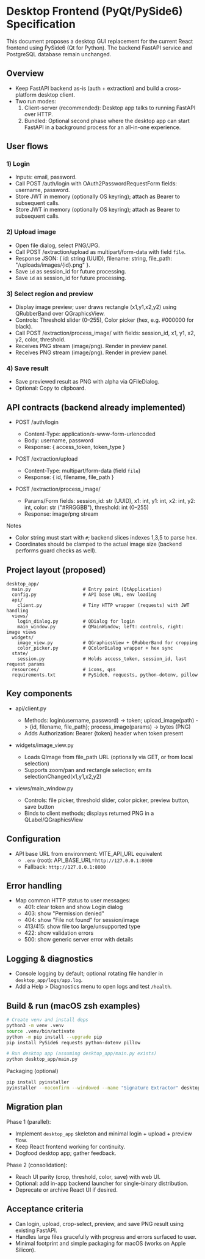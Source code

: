 # Desktop Frontend (PyQt/PySide6) Specification

This document proposes a desktop GUI replacement for the current React frontend using PySide6 (Qt for Python). The backend FastAPI service and PostgreSQL database remain unchanged.

## Overview

- Keep FastAPI backend as-is (auth + extraction) and build a cross-platform desktop client.
- Two run modes:
  1. Client-server (recommended): Desktop app talks to running FastAPI over HTTP.
  2. Bundled: Optional second phase where the desktop app can start FastAPI in a background process for an all-in-one experience.

## User flows

### 1) Login

- Inputs: email, password.
- Call POST /auth/login with OAuth2PasswordRequestForm fields: username, password.
- Store JWT in memory (optionally OS keyring); attach as Bearer to subsequent calls.
- Store JWT in memory (optionally OS keyring); attach as Bearer to subsequent calls.

### 2) Upload image

- Open file dialog, select PNG/JPG.
- Call POST /extraction/upload as multipart/form-data with field `file`.
- Response JSON: { id: string (UUID), filename: string, file_path: "/uploads/images/{id}.png" }.
- Save `id` as session_id for future processing.
- Save `id` as session_id for future processing.

### 3) Select region and preview

- Display image preview; user draws rectangle (x1,y1,x2,y2) using QRubberBand over QGraphicsView.
- Controls: Threshold slider (0–255), Color picker (hex, e.g. #000000 for black).
- Call POST /extraction/process_image/ with fields: session_id, x1, y1, x2, y2, color, threshold.
- Receives PNG stream (image/png). Render in preview panel.
- Receives PNG stream (image/png). Render in preview panel.

### 4) Save result

- Save previewed result as PNG with alpha via QFileDialog.
- Optional: Copy to clipboard.

## API contracts (backend already implemented)

- POST /auth/login

  - Content-Type: application/x-www-form-urlencoded
  - Body: username, password
  - Response: { access_token, token_type }

- POST /extraction/upload

  - Content-Type: multipart/form-data (field `file`)
  - Response: { id, filename, file_path }

- POST /extraction/process_image/
  - Params/Form fields: session_id: str (UUID), x1: int, y1: int, x2: int, y2: int, color: str ("#RRGGBB"), threshold: int (0–255)
  - Response: image/png stream

Notes

- Color string must start with `#`; backend slices indexes 1,3,5 to parse hex.
- Coordinates should be clamped to the actual image size (backend performs guard checks as well).

## Project layout (proposed)

```text
desktop_app/
  main.py                   # Entry point (QtApplication)
  config.py                 # API base URL, env loading
  api/
    client.py               # Tiny HTTP wrapper (requests) with JWT handling
  views/
    login_dialog.py         # QDialog for login
    main_window.py          # QMainWindow; left: controls, right: image views
  widgets/
    image_view.py           # QGraphicsView + QRubberBand for cropping
    color_picker.py         # QColorDialog wrapper + hex sync
  state/
    session.py              # Holds access_token, session_id, last request params
  resources/                # icons, qss
  requirements.txt          # PySide6, requests, python-dotenv, pillow
```

## Key components

- api/client.py

  - Methods: login(username, password) -> token; upload_image(path) -> {id, filename, file_path};
    process_image(params) -> bytes (PNG)
  - Adds Authorization: Bearer {token} header when token present

- widgets/image_view.py

  - Loads QImage from file_path URL (optionally via GET, or from local selection)
  - Supports zoom/pan and rectangle selection; emits selectionChanged(x1,y1,x2,y2)

- views/main_window.py
  - Controls: file picker, threshold slider, color picker, preview button, save button
  - Binds to client methods; displays returned PNG in a QLabel/QGraphicsView

## Configuration

- API base URL from environment: VITE_API_URL equivalent
  - `.env` (root): API_BASE_URL=`http://127.0.0.1:8000`
  - Fallback: `http://127.0.0.1:8000`

## Error handling

- Map common HTTP status to user messages:
  - 401: clear token and show Login dialog
  - 403: show "Permission denied"
  - 404: show "File not found" for session/image
  - 413/415: show file too large/unsupported type
  - 422: show validation errors
  - 500: show generic server error with details

## Logging & diagnostics

- Console logging by default; optional rotating file handler in `desktop_app/logs/app.log`.
- Add a Help > Diagnostics menu to open logs and test `/health`.

## Build & run (macOS zsh examples)

```zsh
# Create venv and install deps
python3 -m venv .venv
source .venv/bin/activate
python -m pip install --upgrade pip
pip install PySide6 requests python-dotenv pillow

# Run desktop app (assuming desktop_app/main.py exists)
python desktop_app/main.py
```

Packaging (optional)

```zsh
pip install pyinstaller
pyinstaller --noconfirm --windowed --name "Signature Extractor" desktop_app/main.py
```

## Migration plan

Phase 1 (parallel):

- Implement `desktop_app` skeleton and minimal login + upload + preview flow.
- Keep React frontend working for continuity.
- Dogfood desktop app; gather feedback.

Phase 2 (consolidation):

- Reach UI parity (crop, threshold, color, save) with web UI.
- Optional: add in-app backend launcher for single-binary distribution.
- Deprecate or archive React UI if desired.

## Acceptance criteria

- Can login, upload, crop-select, preview, and save PNG result using existing FastAPI.
- Handles large files gracefully with progress and errors surfaced to user.
- Minimal footprint and simple packaging for macOS (works on Apple Silicon).
